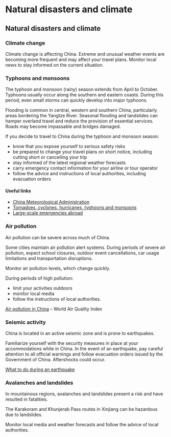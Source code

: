 # Natural disasters and climate

## Natural disasters and climate

### Climate change

Climate change is affecting China. Extreme and unusual weather events are becoming more frequent and may affect your travel plans. Monitor local news to stay informed on the current situation.

### Typhoons and monsoons

The typhoon and monsoon (rainy) season extends from April to October. Typhoons usually occur along the southern and eastern coasts. During this period, even small storms can quickly develop into major typhoons.

Flooding is common in central, western and southern China, particularly areas bordering the Yangtze River. Seasonal flooding and landslides can hamper overland travel and reduce the provision of essential services. Roads may become impassable and bridges damaged.

If you decide to travel to China during the typhoon and monsoon season:

* know that you expose yourself to serious safety risks
* be prepared to change your travel plans on short notice, including cutting short or cancelling your trip
* stay informed of the latest regional weather forecasts
* carry emergency contact information for your airline or tour operator
* follow the advice and instructions of local authorities, including evacuation orders

#### Useful links

* [China Meteorological Administration](http://www.cma.gov.cn/en2014/)
* [Tornadoes, cyclones, hurricanes, typhoons and monsoons](https://travel.gc.ca/travelling/health-safety/hurricanes-typhoons-cyclones-monsoons)
* [Large-scale emergencies abroad](https://travel.gc.ca/assistance/emergency-info/large-scale-emergencies-abroad)

### Air pollution

Air pollution can be severe across much of China.

Some cities maintain air pollution alert systems. During periods of severe air pollution, expect school closures, outdoor event cancellations, car usage limitations and transportation disruptions.

Monitor air pollution levels, which change quickly.

During periods of high pollution:

* limit your activities outdoors
* monitor local media
* follow the instructions of local authorities.

[Air pollution in China](http://aqicn.org/city/beijing/) – World Air Quality Index

### Seismic activity

China is located in an active seismic zone and is prone to earthquakes.

Familiarize yourself with the security measures in place at your accommodations while in China. In the event of an earthquake, pay careful attention to all official warnings and follow evacuation orders issued by the Government of China. Aftershocks could occur.

[What to do during an earthquake](https://www.getprepared.gc.ca/cnt/hzd/rthqks-drng-en.aspx)

### Avalanches and landslides

In mountainous regions, avalanches and landslides present a risk and have resulted in fatalities.

The Karakoram and Khunjerab Pass routes in Xinjiang can be hazardous due to landslides.

Monitor local media and weather forecasts and follow the advice of local authorities.